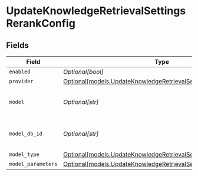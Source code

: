 # UpdateKnowledgeRetrievalSettingsRerankConfig


## Fields

| Field                                                                                                                            | Type                                                                                                                             | Required                                                                                                                         | Description                                                                                                                      |
| -------------------------------------------------------------------------------------------------------------------------------- | -------------------------------------------------------------------------------------------------------------------------------- | -------------------------------------------------------------------------------------------------------------------------------- | -------------------------------------------------------------------------------------------------------------------------------- |
| `enabled`                                                                                                                        | *Optional[bool]*                                                                                                                 | :heavy_minus_sign:                                                                                                               | N/A                                                                                                                              |
| `provider`                                                                                                                       | [Optional[models.UpdateKnowledgeRetrievalSettingsProvider]](../models/updateknowledgeretrievalsettingsprovider.md)               | :heavy_minus_sign:                                                                                                               | N/A                                                                                                                              |
| `model`                                                                                                                          | *Optional[str]*                                                                                                                  | :heavy_minus_sign:                                                                                                               | The name of the model to use                                                                                                     |
| `model_db_id`                                                                                                                    | *Optional[str]*                                                                                                                  | :heavy_minus_sign:                                                                                                               | The ID of the model in the database                                                                                              |
| `model_type`                                                                                                                     | [Optional[models.UpdateKnowledgeRetrievalSettingsModelType]](../models/updateknowledgeretrievalsettingsmodeltype.md)             | :heavy_minus_sign:                                                                                                               | N/A                                                                                                                              |
| `model_parameters`                                                                                                               | [Optional[models.UpdateKnowledgeRetrievalSettingsModelParameters]](../models/updateknowledgeretrievalsettingsmodelparameters.md) | :heavy_minus_sign:                                                                                                               | N/A                                                                                                                              |
